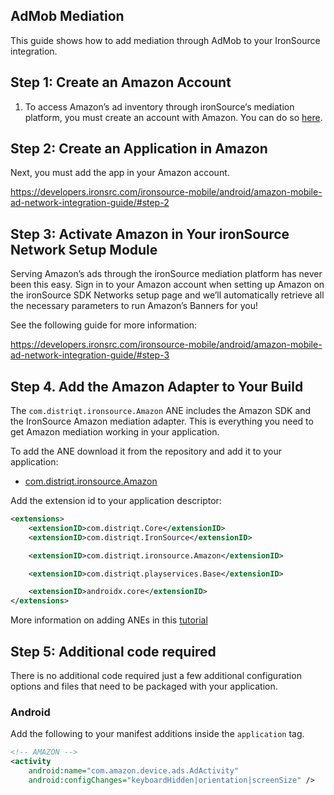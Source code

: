 
## AdMob Mediation

This guide shows how to add mediation through AdMob to your IronSource integration.


## Step 1: Create an Amazon Account 

1. To access Amazon’s ad inventory through ironSource‘s mediation platform, you must create an account with Amazon. You can do so [here](https://developer.amazon.com/mobile-ads?).


## Step 2: Create an Application in Amazon

Next, you must add the app in your Amazon account.

https://developers.ironsrc.com/ironsource-mobile/android/amazon-mobile-ad-network-integration-guide/#step-2


## Step 3: Activate Amazon in Your ironSource Network Setup Module

Serving Amazon’s ads through the ironSource mediation platform has never been this easy. Sign in to your Amazon account when setting up Amazon on the ironSource SDK Networks setup page and we’ll automatically retrieve all the necessary parameters to run Amazon’s Banners for you!

See the following guide for more information:

https://developers.ironsrc.com/ironsource-mobile/android/amazon-mobile-ad-network-integration-guide/#step-3



## Step 4. Add the Amazon Adapter to Your Build

The `com.distriqt.ironsource.Amazon` ANE includes the Amazon SDK and the IronSource Amazon mediation adapter. This is everything you need to get Amazon mediation working in your application.

To add the ANE download it from the repository and add it to your application:

- [com.distriqt.ironsource.Amazon](https://github.com/distriqt/ANE-IronSource/raw/master/lib/amazon/com.distriqt.ironsource.Amazon.ane)

Add the extension id to your application descriptor:

```xml
<extensions>
    <extensionID>com.distriqt.Core</extensionID>
    <extensionID>com.distriqt.IronSource</extensionID>

    <extensionID>com.distriqt.ironsource.Amazon</extensionID>

    <extensionID>com.distriqt.playservices.Base</extensionID>

    <extensionID>androidx.core</extensionID>
</extensions>
```

More information on adding ANEs in this [tutorial](https://airnativeextensions.github.io/tutorials/getting-started)



## Step 5: Additional code required

There is no additional code required just a few additional configuration options and files that need to be packaged with your application.


### Android

Add the following to your manifest additions inside the `application` tag. 


```xml
<!-- AMAZON -->
<activity
    android:name="com.amazon.device.ads.AdActivity"
    android:configChanges="keyboardHidden|orientation|screenSize" />
```





